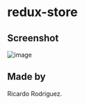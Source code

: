 # redux-store

## Screenshot
![image](https://user-images.githubusercontent.com/74688019/120971746-d8cb9180-c721-11eb-99f9-6c47e1021248.png)

## Made by
Ricardo Rodriguez.